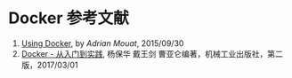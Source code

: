 # Docker 参考文献

1. [Using Docker](https://book.douban.com/subject/26423831/), by *Adrian Mouat*, 2015/09/30 
1. [Docker - 从入门到实践](https://www.yuque.com/grasilife/docker), 杨保华 戴王剑 曹亚仑编著，机械工业出版社，第二版，2017/03/01
